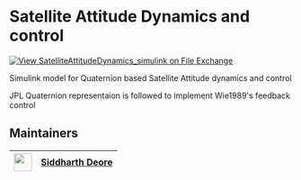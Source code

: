 # Satellite Attitude Dynamics and control

[![View SatelliteAttitudeDynamics_simulink on File Exchange](https://www.mathworks.com/matlabcentral/images/matlab-file-exchange.svg)](https://it.mathworks.com/matlabcentral/fileexchange/72531-satelliteattitudedynamics_simulink)

Simulink model for Quaternion based Satellite Attitude dynamics and control

JPL Quaternion representaion is followed to implement Wie1989's feedback control

## Maintainers
| <img src="https://avatars.githubusercontent.com/u/12745747" width="32">  | [Siddharth Deore](https://github.com/siddharthdeore) |
|--|--|

